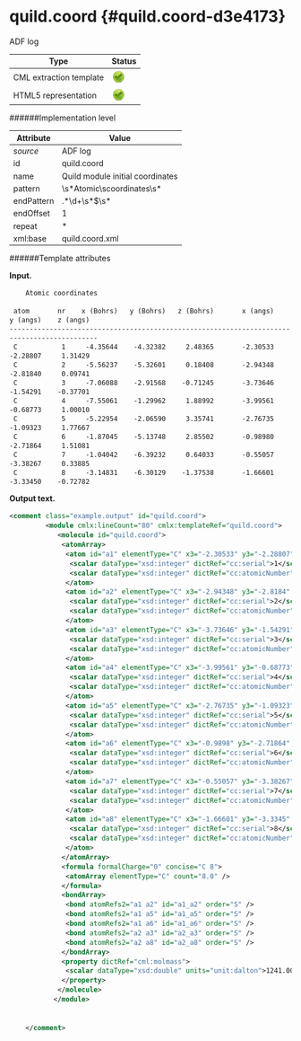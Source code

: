 # quild.coord {#quild.coord-d3e4173}

ADF log

| Type                                                                                                                                                | Status                                                                                                                                              |
|----|----|
| CML extraction template                                                                                                                             | ![](/imgs/Total.png)                                                                                                                                |
| HTML5 representation                                                                                                                                | ![](/imgs/Total.png)                                                                                                                                |

######Implementation level

| Attribute                                                                                                                                           | Value                                                                                                                                               |
|----|----|
| *source*                                                                                                                                            | ADF log                                                                                                                                             |
| id                                                                                                                                                  | quild.coord                                                                                                                                         |
| name                                                                                                                                                | Quild module initial coordinates                                                                                                                    |
| pattern                                                                                                                                             | \\s\*Atomic\\scoordinates\\s\*                                                                                                                      |
| endPattern                                                                                                                                          | .\*\\d+\\s\*\$\\s\*                                                                                                                                 |
| endOffset                                                                                                                                           | 1                                                                                                                                                   |
| repeat                                                                                                                                              | \*                                                                                                                                                  |
| xml:base                                                                                                                                            | quild.coord.xml                                                                                                                                     |

######Template attributes

**Input.**

        Atomic coordinates

     atom       nr    x (Bohrs)   y (Bohrs)   z (Bohrs)       x (angs)    y (angs)    z (angs)
    --------------------------------------------------------------------------------------------
     C           1     -4.35644    -4.32382     2.48365       -2.30533    -2.28807     1.31429
     C           2     -5.56237    -5.32601     0.18408       -2.94348    -2.81840     0.09741
     C           3     -7.06088    -2.91568    -0.71245       -3.73646    -1.54291    -0.37701
     C           4     -7.55061    -1.29962     1.88992       -3.99561    -0.68773     1.00010
     C           5     -5.22954    -2.06590     3.35741       -2.76735    -1.09323     1.77667
     C           6     -1.87045    -5.13748     2.85502       -0.98980    -2.71864     1.51081
     C           7     -1.04042    -6.39232     0.64033       -0.55057    -3.38267     0.33885
     C           8     -3.14831    -6.30129    -1.37538       -1.66601    -3.33450    -0.72782
        
        

**Output text.**

```xml
<comment class="example.output" id="quild.coord">
         <module cmlx:lineCount="80" cmlx:templateRef="quild.coord">
            <molecule id="quild.coord">
             <atomArray>
              <atom id="a1" elementType="C" x3="-2.30533" y3="-2.28807" z3="1.31429">
               <scalar dataType="xsd:integer" dictRef="cc:serial">1</scalar>
               <scalar dataType="xsd:integer" dictRef="cc:atomicNumber">6</scalar>
              </atom>
              <atom id="a2" elementType="C" x3="-2.94348" y3="-2.8184" z3="0.09741">
               <scalar dataType="xsd:integer" dictRef="cc:serial">2</scalar>
               <scalar dataType="xsd:integer" dictRef="cc:atomicNumber">6</scalar>
              </atom>
              <atom id="a3" elementType="C" x3="-3.73646" y3="-1.54291" z3="-0.37701">
               <scalar dataType="xsd:integer" dictRef="cc:serial">3</scalar>
               <scalar dataType="xsd:integer" dictRef="cc:atomicNumber">6</scalar>
              </atom>
              <atom id="a4" elementType="C" x3="-3.99561" y3="-0.68773" z3="1.0001">
               <scalar dataType="xsd:integer" dictRef="cc:serial">4</scalar>
               <scalar dataType="xsd:integer" dictRef="cc:atomicNumber">6</scalar>
              </atom>
              <atom id="a5" elementType="C" x3="-2.76735" y3="-1.09323" z3="1.77667">
               <scalar dataType="xsd:integer" dictRef="cc:serial">5</scalar>
               <scalar dataType="xsd:integer" dictRef="cc:atomicNumber">6</scalar>
              </atom>
              <atom id="a6" elementType="C" x3="-0.9898" y3="-2.71864" z3="1.51081">
               <scalar dataType="xsd:integer" dictRef="cc:serial">6</scalar>
               <scalar dataType="xsd:integer" dictRef="cc:atomicNumber">6</scalar>
              </atom>
              <atom id="a7" elementType="C" x3="-0.55057" y3="-3.38267" z3="0.33885">
               <scalar dataType="xsd:integer" dictRef="cc:serial">7</scalar>
               <scalar dataType="xsd:integer" dictRef="cc:atomicNumber">6</scalar>
              </atom>
              <atom id="a8" elementType="C" x3="-1.66601" y3="-3.3345" z3="-0.72782">
               <scalar dataType="xsd:integer" dictRef="cc:serial">8</scalar>
               <scalar dataType="xsd:integer" dictRef="cc:atomicNumber">6</scalar>
              </atom>
             </atomArray>
             <formula formalCharge="0" concise="C 8">
              <atomArray elementType="C" count="8.0" />
             </formula>
             <bondArray>
              <bond atomRefs2="a1 a2" id="a1_a2" order="S" />
              <bond atomRefs2="a1 a5" id="a1_a5" order="S" />
              <bond atomRefs2="a1 a6" id="a1_a6" order="S" />
              <bond atomRefs2="a2 a3" id="a2_a3" order="S" />
              <bond atomRefs2="a2 a8" id="a2_a8" order="S" />           
             </bondArray>
             <property dictRef="cml:molmass">
              <scalar dataType="xsd:double" units="unit:dalton">1241.0054</scalar>
             </property>
            </molecule>
           </module>
    
    
    </comment>
```

